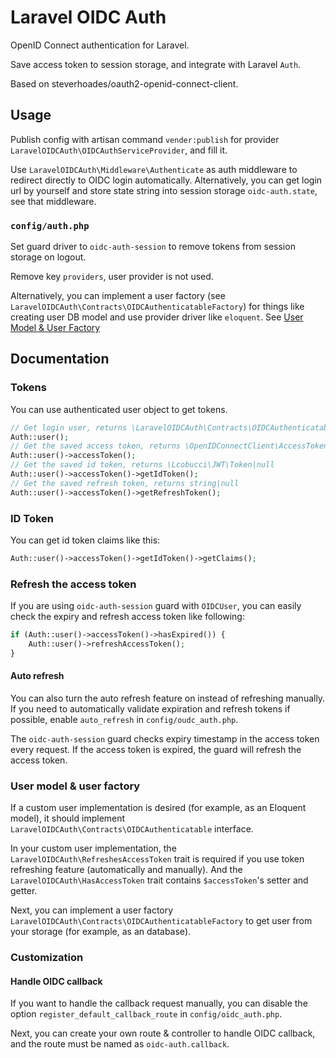 # Laravel OIDC Auth

OpenID Connect authentication for Laravel.

Save access token to session storage, and integrate with Laravel `Auth`.

Based on steverhoades/oauth2-openid-connect-client.

## Usage

Publish config with artisan command `vender:publish` for provider `LaravelOIDCAuth\OIDCAuthServiceProvider`, and fill
it.

Use `LaravelOIDCAuth\Middleware\Authenticate` as auth middleware to redirect directly to OIDC login automatically. Alternatively,
you can get login url by yourself and store state string into session storage `oidc-auth.state`, see that middleware.

### `config/auth.php`

Set guard driver to `oidc-auth-session` to remove tokens from session storage on logout.

Remove key `providers`, user provider is not used.

Alternatively, you can implement a user factory (see `LaravelOIDCAuth\Contracts\OIDCAuthenticatableFactory`) for things
like creating user DB model and use provider driver like `eloquent`.
See [User Model & User Factory](#user-model--user-factory)

## Documentation

### Tokens

You can use authenticated user object to get tokens.

```php
// Get login user, returns \LaravelOIDCAuth\Contracts\OIDCAuthenticatable|null
Auth::user();
// Get the saved access token, returns \OpenIDConnectClient\AccessToken
Auth::user()->accessToken();
// Get the saved id token, returns \Lcobucci\JWT\Token|null
Auth::user()->accessToken()->getIdToken();
// Get the saved refresh token, returns string|null
Auth::user()->accessToken()->getRefreshToken();
```

### ID Token

You can get id token claims like this:

```php
Auth::user()->accessToken()->getIdToken()->getClaims();
```

### Refresh the access token

If you are using `oidc-auth-session` guard with `OIDCUser`, you can easily check the expiry and refresh access token
like following:

```php
if (Auth::user()->accessToken()->hasExpired()) {
    Auth::user()->refreshAccessToken();
}
```

#### Auto refresh

You can also turn the auto refresh feature on instead of refreshing manually.
If you need to automatically validate expiration and refresh tokens if possible, enable `auto_refresh` in
`config/oudc_auth.php`.

The `oidc-auth-session` guard checks expiry timestamp in the access token every request.
If the access token is expired, the guard will refresh the access token.

### User model & user factory

If a custom user implementation is desired (for example, as an Eloquent model), it should implement
`LaravelOIDCAuth\Contracts\OIDCAuthenticatable` interface.

In your custom user implementation, the `LaravelOIDCAuth\RefreshesAccessToken` trait is required if you use token
refreshing feature (automatically and manually).  And the `LaravelOIDCAuth\HasAccessToken` trait contains
`$accessToken`'s setter and getter.

Next, you can implement a user factory `LaravelOIDCAuth\Contracts\OIDCAuthenticatableFactory` to get user from your
storage (for example, as an database).

### Customization

#### Handle OIDC callback

If you want to handle the callback request manually, you can disable the option `register_default_callback_route` in
`config/oidc_auth.php`.

Next, you can create your own route & controller to handle OIDC callback, and the route must be named as
`oidc-auth.callback`.

